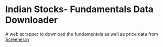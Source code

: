 # Indian Stocks- Fundamentals Data Downloader

A web scrapper to download the fundamentals as well as price data from [Screener.in](https://www.screener.in)